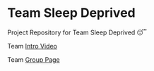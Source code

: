 # Team Sleep Deprived

Project Repository for Team Sleep Deprived 😴

Team [Intro Video](./admin/videos/teamintro.mp4)

Team [Group Page](./admin/team.md)
